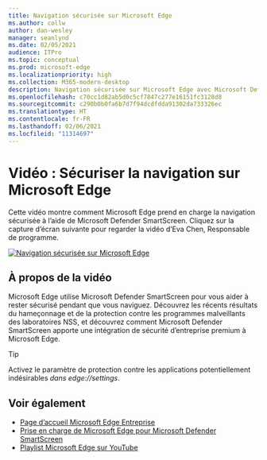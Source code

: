 ```yaml
---
title: Navigation sécurisée sur Microsoft Edge
ms.author: collw
author: dan-wesley
manager: seanlynd
ms.date: 02/05/2021
audience: ITPro
ms.topic: conceptual
ms.prod: microsoft-edge
ms.localizationpriority: high
ms.collection: M365-modern-desktop
description: Navigation sécurisée sur Microsoft Edge avec Microsoft Defender SmartScreen
ms.openlocfilehash: c70cc1d82ab5d0c5cf7847c277e16151fc3128d8
ms.sourcegitcommit: c290b0b0fa6b7d7f94dcdfdda91302da733326ec
ms.translationtype: HT
ms.contentlocale: fr-FR
ms.lasthandoff: 02/06/2021
ms.locfileid: "11314697"
---
```

# Vidéo : Sécuriser la navigation sur Microsoft Edge

Cette vidéo montre comment Microsoft Edge prend en charge la navigation sécurisée à l’aide de Microsoft Defender SmartScreen. Cliquez sur la capture d’écran suivante pour regarder la vidéo d’Eva Chen, Responsable de programme.

[![Navigation sécurisée sur Microsoft Edge](media/microsoft-edge-video-security-smartscreen/0.png)](http://www.youtube.com/watch?v=s9kk88SkjLw "Secure browsing on Microsoft Edge")

## À propos de la vidéo

Microsoft Edge utilise Microsoft Defender SmartScreen pour vous aider à rester sécurisé pendant que vous naviguez. Découvrez les récents résultats du hameçonnage et de la protection contre les programmes malveillants des laboratoires NSS, et découvrez comment Microsoft Defender SmartScreen apporte une intégration de sécurité d’entreprise premium à Microsoft Edge.

> [!TIP]
> Activez le paramètre de protection contre les applications potentiellement indésirables *dans edge://settings*.

## Voir également

- [Page d’accueil Microsoft Edge Entreprise](https://aka.ms/EdgeEnterprise)
- [Prise en charge de Microsoft Edge pour Microsoft Defender SmartScreen](microsoft-edge-security-smartscreen.md)
- [Playlist Microsoft Edge sur YouTube](https://www.youtube.com/playlist?list=PLXtHYVsvn_b-uXh1tMeYpT-0iD8tD3tFy)
